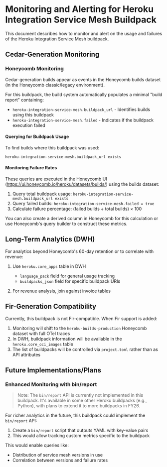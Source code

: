# Monitoring and Alerting for Heroku Integration Service Mesh Buildpack

This document describes how to monitor and alert on the usage and failures of the Heroku Integration Service Mesh buildpack.

## Cedar-Generation Monitoring

### Honeycomb Monitoring

Cedar-generation builds appear as events in the Honeycomb builds dataset (in the Honeycomb classic/legacy environment).

For this buildpack, the build system automatically populates a minimal "build report" containing:
- `heroku-integration-service-mesh.buildpack_url` - Identifies builds using this buildpack
- `heroku-integration-service-mesh.failed` - Indicates if the buildpack execution failed

#### Querying for Buildpack Usage

To find builds where this buildpack was used:
```shell
heroku-integration-service-mesh.buildpack_url exists
```

#### Monitoring Failure Rates

These queries are executed in the Honeycomb UI (https://ui.honeycomb.io/heroku/datasets/builds/) using the builds dataset:

1. Query total buildpack usage: `heroku-integration-service-mesh.buildpack_url exists`
2. Query failed builds: `heroku-integration-service-mesh.failed = true`
3. Calculate failure percentage: (failed builds ÷ total builds) × 100

You can also create a derived column in Honeycomb for this calculation or use Honeycomb's query builder to construct these metrics.



## Long-Term Analytics (DWH)

For analytics beyond Honeycomb's 60-day retention or to correlate with revenue:

1. Use `heroku.core_apps` table in DWH
   - `language_pack` field for general usage tracking
   - `buildpacks_json` field for specific buildpack URIs

2. For revenue analysis, join against invoice tables

## Fir-Generation Compatibility

Currently, this buildpack is not Fir-compatible. When Fir support is added:

1. Monitoring will shift to the `heroku-builds-production` Honeycomb dataset with full OTel traces
2. In DWH, buildpack information will be available in the `heroku.core_oci_images` table
3. The list of buildpacks will be controlled via `project.toml` rather than as API attributes

## Future Implementations/Plans

### Enhanced Monitoring with bin/report

> Note: The `bin/report` API is currently not implemented in this buildpack. It's available in some other Heroku buildpacks (e.g., Python), with plans to extend it to more buildpacks in FY26.

For richer analytics in the future, this buildpack could implement the `bin/report` API:

1. Create a `bin/report` script that outputs YAML with key-value pairs
2. This would allow tracking custom metrics specific to the buildpack

This would enable queries like:
- Distribution of service mesh versions in use
- Correlation between versions and failure rates
